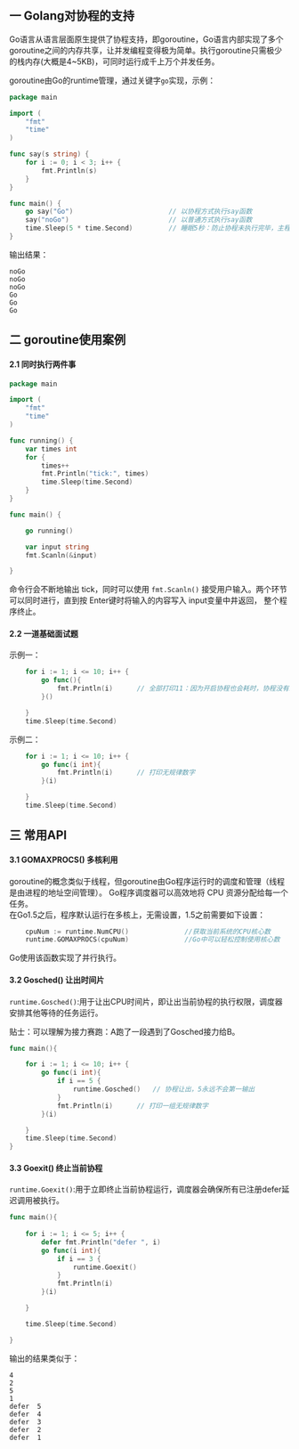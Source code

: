 ## 一 Golang对协程的支持

Go语言从语言层面原生提供了协程支持，即goroutine，Go语言内部实现了多个goroutine之间的内存共享，让并发编程变得极为简单。执行goroutine只需极少的栈内存(大概是4~5KB)，可同时运行成千上万个并发任务。  

goroutine由Go的runtime管理，通过关键字`go`实现，示例：

```go
package main

import (
    "fmt"
    "time"
)

func say(s string) {
    for i := 0; i < 3; i++ {
        fmt.Println(s)
    }
}

func main() {
    go say("Go")						// 以协程方式执行say函数
    say("noGo")							// 以普通方式执行say函数
    time.Sleep(5 * time.Second)         // 睡眠5秒：防止协程未执行完毕，主程序退出
}
```

输出结果：
```
noGo
noGo
noGo
Go
Go
Go
```

## 二 goroutine使用案例

#### 2.1 同时执行两件事

```go
package main

import (
	"fmt"
	"time"
)

func running() {
	var times int
	for {
		times++
		fmt.Println("tick:", times)
		time.Sleep(time.Second)
	}
}

func main() {

	go running()

	var input string
	fmt.Scanln(&input)

}
```
命令行会不断地输出 tick，同时可以使用 `fmt.Scanln()` 接受用户输入。两个环节可以同时进行，直到按 Enter键时将输入的内容写入 input变量中井返回，
整个程序终止。

#### 2.2 一道基础面试题

示例一：
```go
	for i := 1; i <= 10; i++ {
		go func(){
			fmt.Println(i)		// 全部打印11：因为开启协程也会耗时，协程没有准备好，循环已经走完
		}()

	}
	time.Sleep(time.Second)
```

示例二：
```go
	for i := 1; i <= 10; i++ {
		go func(i int){
			fmt.Println(i)		// 打印无规律数字
		}(i)

	}
	time.Sleep(time.Second)
```

## 三 常用API  

#### 3.1 GOMAXPROCS() 多核利用

goroutine的概念类似于线程，但goroutine由Go程序运行时的调度和管理（线程是由进程的地址空间管理）。 Go程序调度器可以高效地将 CPU 资源分配给每一个任务。   
在Go1.5之后，程序默认运行在多核上，无需设置，1.5之前需要如下设置：
```go
	cpuNum := runtime.NumCPU()				//获取当前系统的CPU核心数
	runtime.GOMAXPROCS(cpuNum)				//Go中可以轻松控制使用核心数
```

Go使用该函数实现了并行执行。

#### 3.2 Gosched() 让出时间片

`runtime.Gosched()`:用于让出CPU时间片，即让出当前协程的执行权限，调度器安排其他等待的任务运行。  

贴士：可以理解为接力赛跑：A跑了一段遇到了Gosched接力给B。  


```Go
func main(){

    for i := 1; i <= 10; i++ {
        go func(i int){
            if i == 5 {
                runtime.Gosched()	// 协程让出，5永远不会第一输出
            }
            fmt.Println(i)		// 打印一组无规律数字
        }(i)

    }
    time.Sleep(time.Second)
}
```

#### 3.3 Goexit() 终止当前协程

`runtime.Goexit()`:用于立即终止当前协程运行，调度器会确保所有已注册defer延迟调用被执行。  

```go
func main(){
    
    for i := 1; i <= 5; i++ {
        defer fmt.Println("defer ", i)
        go func(i int){
            if i == 3 {
                runtime.Goexit()
            }
            fmt.Println(i)
        }(i)

    }

    time.Sleep(time.Second)

}
```

输出的结果类似于：
```
4
2
5
1
defer  5
defer  4
defer  3
defer  2
defer  1
```